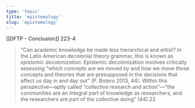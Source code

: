 ```yaml
---
type: 'topic'
title: 'epistemology'
slug: 'epistemology'
---
```


[[DFTP - Conclusion]] 223-4
>"Can academic knowledge be made less hierarchical and elitist? In the Latin American decolonial theory grammar, this is known as *epistemic decolonization*. Epistemic decolonization involves critically assessing “which concepts are we moved by and how we move those concepts and theories that are presupposed in the decisions that affect us day in and day out” (P. Botero 2013, 44). Within this perspective—aptly called “collective research and action”—“the communities are an integral part of knowledge as researchers, and the researchers are part of the collective doing” (44).22